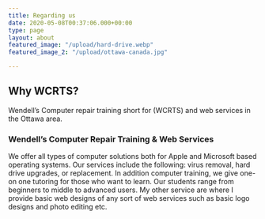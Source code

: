 ```yaml
---
title: Regarding us
date: 2020-05-08T00:37:06.000+00:00
type: page
layout: about
featured_image: "/upload/hard-drive.webp"
featured_image_2: "/upload/ottawa-canada.jpg"

---
```

## **Why WCRTS?**

Wendell’s Computer repair training  short for (WCRTS) and web services in the Ottawa area.

### **Wendell’s** **Computer** **Repair** **Training** **&** **Web Services**

We offer all types of computer solutions both for Apple and Microsoft based operating systems. Our services include the following: virus removal, hard drive upgrades, or replacement. In addition  computer training, we give one-on one tutoring for those who want to learn. Our students range from beginners to middle to advanced users. My other service are where I provide basic web designs of any sort of web services such as basic logo designs and photo editing etc.